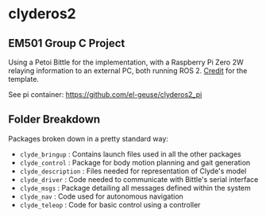 # clyderos2
## EM501 Group C Project

Using a Petoi Bittle for the implementation, with a Raspberry Pi Zero 2W relaying information to an external PC, both running ROS 2. [Credit](https://www.allisonthackston.com/articles/vscode_docker_ros2.html) for the template.

See pi container:
https://github.com/el-geuse/clyderos2_pi

## Folder Breakdown
Packages broken down in a pretty standard way:

- `clyde_bringup` : Contains launch files used in all the other packages
- `clyde_control` : Package for body motion planning and gait generation
- `clyde_description` : Files needed for representation of Clyde's model
- `clyde_driver` : Code needed to communicate with Bittle's serial interface
- `clyde_msgs` : Package detailing all messages defined within the system
- `clyde_nav` : Code used for autonomous navigation
- `clyde_teleop` : Code for basic control using a controller
